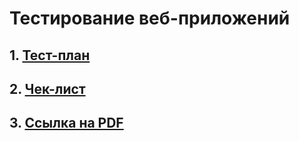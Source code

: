 # Тестирование веб-приложений

## 1. [Тест-план](https://docs.google.com/spreadsheets/d/17llwxNaR3aR7aNn_XvFpAvKoSbVHkDMmW6nekShjhFY/edit?usp=sharing)

## 2. [Чек-лист](https://docs.google.com/spreadsheets/d/1l-BSad4_4-Jq9CUsNP39CMwuxs_IyBgafFx0m3OfKkk/edit?usp=sharing) 

## 3. [Ссылка на PDF](https://drive.google.com/file/d/1gNE-USEMFSIcyZMsHLH3RQXGwKj4-HFw/view?usp=sharing)
